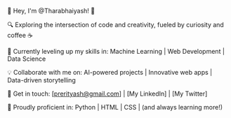 👋 Hey, I'm @Tharabhaiyash! 🚀

🔍 Exploring the intersection of code and creativity, fueled by curiosity and coffee ☕️

🌱 Currently leveling up my skills in: Machine Learning | Web Development | Data Science

💡 Collaborate with me on: AI-powered projects | Innovative web apps | Data-driven storytelling

📲 Get in touch: [prerityash@gmail.com] | [My LinkedIn] | [My Twitter]

🎉 Proudly proficient in: Python | HTML | CSS | (and always learning more!)




